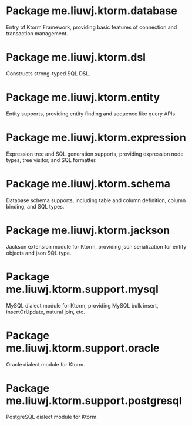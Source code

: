 
# Package me.liuwj.ktorm.database

Entry of Ktorm Framework, providing basic features of connection and transaction management.

# Package me.liuwj.ktorm.dsl

Constructs strong-typed SQL DSL.

# Package me.liuwj.ktorm.entity

Entity supports, providing entity finding and sequence like query APIs.

# Package me.liuwj.ktorm.expression

Expression tree and SQL generation supports, providing expression node types, tree visitor, and SQL formatter.

# Package me.liuwj.ktorm.schema

Database schema supports, including table and column definition, column binding, and SQL types.

# Package me.liuwj.ktorm.jackson

Jackson extension module for Ktorm, providing json serialization for entity objects and json SQL type.

# Package me.liuwj.ktorm.support.mysql

MySQL dialect module for Ktorm, providing MySQL bulk insert, insertOrUpdate, natural join, etc.

# Package me.liuwj.ktorm.support.oracle

Oracle dialect module for Ktorm.

# Package me.liuwj.ktorm.support.postgresql

PostgreSQL dialect module for Ktorm.